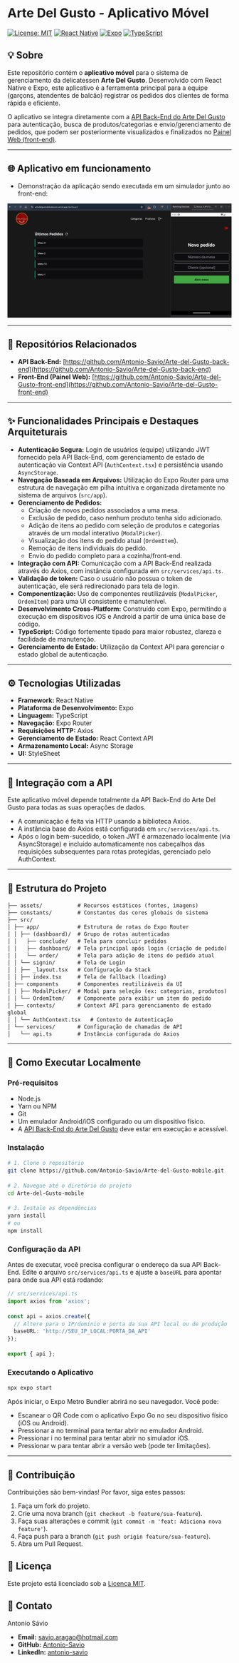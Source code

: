 # Arte Del Gusto - Aplicativo Móvel

[![License: MIT](https://img.shields.io/badge/License-MIT-yellow.svg)](https://opensource.org/licenses/MIT)
[![React Native](https://img.shields.io/badge/React_Native-20232A?style=flat&logo=react&logoColor=61DAFB)](https://reactnative.dev/)
[![Expo](https://img.shields.io/badge/Expo-000020?style=flat&logo=expo&logoColor=white)](https://expo.dev/)
[![TypeScript](https://img.shields.io/badge/TypeScript-3178C6.svg?style=flat&logo=typescript&logoColor=white)](https://www.typescriptlang.org/)

## 💡 Sobre

Este repositório contém o **aplicativo móvel** para o sistema de gerenciamento da delicatessen **Arte Del Gusto**. Desenvolvido com React Native e Expo, este aplicativo é a ferramenta principal para a equipe (garçons, atendentes de balcão) registrar os pedidos dos clientes de forma rápida e eficiente.

O aplicativo se integra diretamente com a [API Back-End do Arte Del Gusto](https://github.com/Antonio-Savio/Arte-del-Gusto-back-end) para autenticação, busca de produtos/categorias e envio/gerenciamento de pedidos, que podem ser posteriormente visualizados e finalizados no [Painel Web (front-end)](https://github.com/Antonio-Savio/Arte-del-Gusto-front-end).

---
## 🌐 Aplicativo em funcionamento
- Demonstração da aplicação sendo executada em um simulador junto ao front-end:

<img src="./assets/images/arte-del-gusto.gif" alt="GIF mostrando o funcionamento do app e front-end">

---

## 🔗 Repositórios Relacionados

-   **API Back-End:** [https://github.com/Antonio-Savio/Arte-del-Gusto-back-end](https://github.com/Antonio-Savio/Arte-del-Gusto-back-end)
-   **Front-End (Painel Web):** [https://github.com/Antonio-Savio/Arte-del-Gusto-front-end](https://github.com/Antonio-Savio/Arte-del-Gusto-front-end)

---

## ✨ Funcionalidades Principais e Destaques Arquiteturais

*   **Autenticação Segura:** Login de usuários (equipe) utilizando JWT fornecido pela API Back-End, com gerenciamento de estado de autenticação via Context API (`AuthContext.tsx`) e persistência usando `AsyncStorage`.
*   **Navegação Baseada em Arquivos:** Utilização do Expo Router para uma estrutura de navegação em pilha intuitiva e organizada diretamente no sistema de arquivos (`src/app`).
*   **Gerenciamento de Pedidos:**
    *   Criação de novos pedidos associados a uma mesa.
    *   Exclusão de pedido, caso nenhum produto tenha sido adicionado.
    *   Adição de itens ao pedido com seleção de produtos e categorias através de um modal interativo (`ModalPicker`).
    *   Visualização dos itens do pedido atual (`OrdemItem`).
    *   Remoção de itens individuais do pedido.
    *   Envio do pedido completo para a cozinha/front-end.
*   **Integração com API:** Comunicação com a API Back-End realizada através do Axios, com instância configurada em `src/services/api.ts`.
*   **Validação de token:** Caso o usuário não possua o token de autenticação, ele será redirecionado para tela de login.
*   **Componentização:** Uso de componentes reutilizáveis (`ModalPicker`, `OrdemItem`) para uma UI consistente e manutenível.
*   **Desenvolvimento Cross-Platform:** Construído com Expo, permitindo a execução em dispositivos iOS e Android a partir de uma única base de código.
*   **TypeScript:** Código fortemente tipado para maior robustez, clareza e facilidade de manutenção.
*   **Gerenciamento de Estado:** Utilização da Context API para gerenciar o estado global de autenticação.

---

## ⚙️ Tecnologias Utilizadas

*   **Framework:** React Native
*   **Plataforma de Desenvolvimento:** Expo
*   **Linguagem:** TypeScript
*   **Navegação:** Expo Router
*   **Requisições HTTP:** Axios
*   **Gerenciamento de Estado:** React Context API
*   **Armazenamento Local:** Async Storage
*   **UI:** StyleSheet

---

## 🔌 Integração com a API

Este aplicativo móvel depende totalmente da API Back-End do Arte Del Gusto para todas as suas operações de dados.

- A comunicação é feita via HTTP usando a biblioteca Axios.
- A instância base do Axios está configurada em `src/services/api.ts`.
- Após o login bem-sucedido, o token JWT é armazenado localmente (via AsyncStorage) e incluído automaticamente nos cabeçalhos das requisições subsequentes para rotas protegidas, gerenciado pelo AuthContext.

---

## 📁 Estrutura do Projeto

```
├── assets/           # Recursos estáticos (fontes, imagens)
├── constants/        # Constantes das cores globais do sistema
├── src/
│ ├── app/            # Estrutura de rotas do Expo Router
│ │ ├── (dashboard)/  # Grupo de rotas autenticadas
│ │   ├── conclude/   # Tela para concluir pedidos
│ │   ├── dashboard/  # Tela principal após login (criação de pedido)
│ │   └── order/      # Tela para adição de itens do pedido atual
│ │ └── signin/       # Tela de Login
│ │ ├── _layout.tsx   # Configuração da Stack
│ │ ├── index.tsx     # Tela de fallback (loading)
│ ├── components      # Componentes reutilizáveis da UI
│ │ ├── ModalPicker/  # Modal para seleção (ex: categorias, produtos)
│ │ └── OrdemItem/    # Componente para exibir um item do pedido
│ ├── contexts/       # Context API para gerenciamento de estado global
│ │ └── AuthContext.tsx   # Contexto de Autenticação
│ └── services/       # Configuração de chamadas de API
│   └── api.ts        # Instância configurada do Axios

```

---

## 🚀 Como Executar Localmente

### **Pré-requisitos**

*   Node.js
*   Yarn ou NPM
*   Git
*   Um emulador Android/iOS configurado ou um dispositivo físico.
*   A [API Back-End do Arte Del Gusto](https://github.com/Antonio-Savio/Arte-del-Gusto-back-end) deve estar em execução e acessível.

### **Instalação**

```bash
# 1. Clone o repositório
git clone https://github.com/Antonio-Savio/Arte-del-Gusto-mobile.git

# 2. Navegue até o diretório do projeto
cd Arte-del-Gusto-mobile

# 3. Instale as dependências
yarn install
# ou
npm install
```

### Configuração da API

Antes de executar, você precisa configurar o endereço da sua API Back-End. Edite o arquivo `src/services/api.ts` e ajuste a `baseURL` para apontar para onde sua API está rodando:

```typescript
// src/services/api.ts
import axios from 'axios';

const api = axios.create({
  // Altere para o IP/domínio e porta da sua API local ou de produção
  baseURL: 'http://SEU_IP_LOCAL:PORTA_DA_API'
});

export { api };
```

### Executando o Aplicativo
```bash
npx expo start
```
Após iniciar, o Expo Metro Bundler abrirá no seu navegador. Você pode:
- Escanear o QR Code com o aplicativo Expo Go no seu dispositivo físico (iOS ou Android).
- Pressionar a no terminal para tentar abrir no emulador Android.
- Pressionar i no terminal para tentar abrir no simulador iOS.
- Pressionar w para tentar abrir a versão web (pode ter limitações).

---

## 🤝 Contribuição

Contribuições são bem-vindas! Por favor, siga estes passos:

1. Faça um fork do projeto.
2. Crie uma nova branch (`git checkout -b feature/sua-feature`).
3. Faça suas alterações e commit (`git commit -m 'feat: Adiciona nova feature'`).
4. Faça push para a branch (`git push origin feature/sua-feature`).
5. Abra um Pull Request.

## 📄 Licença

Este projeto está licenciado sob a [Licença MIT](LICENSE).

## 📧 Contato

Antonio Sávio

*   **Email:** [savio.aragao@hotmail.com](mailto:savio.aragao@hotmail.com)
*   **GitHub:** [Antonio-Savio](https://github.com/Antonio-Savio)
*   **LinkedIn:** [antonio-savio](https://www.linkedin.com/in/antonio-savio)